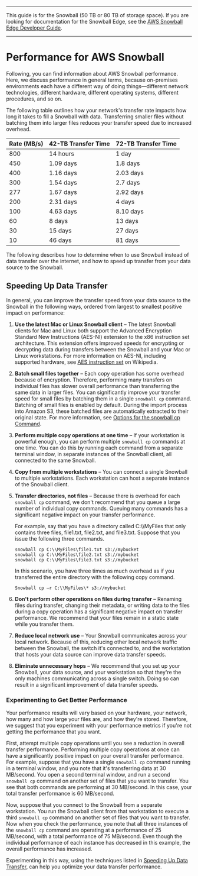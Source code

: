 --------

This guide is for the Snowball \(50 TB or 80 TB of storage space\)\. If you are looking for documentation for the Snowball Edge, see the [AWS Snowball Edge Developer Guide](http://docs.aws.amazon.com/snowball/latest/developer-guide/whatisedge.html)\.

--------

# Performance for AWS Snowball<a name="performance"></a>

Following, you can find information about AWS Snowball performance\. Here, we discuss performance in general terms, because on\-premises environments each have a different way of doing things—different network technologies, different hardware, different operating systems, different procedures, and so on\. 

The following table outlines how your network's transfer rate impacts how long it takes to fill a Snowball with data\. Transferring smaller files without batching them into larger files reduces your transfer speed due to increased overhead\.


| Rate \(MB/s\) | 42\-TB Transfer Time | 72\-TB Transfer Time | 
| --- | --- | --- | 
| 800 | 14 hours | 1 day | 
| 450 | 1\.09 days | 1\.8 days | 
| 400 | 1\.16 days | 2\.03 days | 
| 300 | 1\.54 days | 2\.7 days | 
| 277 | 1\.67 days | 2\.92 days | 
| 200 | 2\.31 days | 4 days | 
| 100 | 4\.63 days | 8\.10 days | 
| 60 | 8 days | 13 days | 
| 30 | 15 days | 27 days | 
| 10 | 46 days | 81 days | 

The following describes how to determine when to use Snowball instead of data transfer over the internet, and how to speed up transfer from your data source to the Snowball\.

## Speeding Up Data Transfer<a name="transferspeed"></a>

In general, you can improve the transfer speed from your data source to the Snowball in the following ways, ordered from largest to smallest positive impact on performance:

1. **Use the latest Mac or Linux Snowball client** – The latest Snowball clients for Mac and Linux both support the Advanced Encryption Standard New Instructions \(AES\-NI\) extension to the x86 instruction set architecture\. This extension offers improved speeds for encrypting or decrypting data during transfers between the Snowball and your Mac or Linux workstations\. For more information on AES\-NI, including supported hardware, see [AES instruction set](https://en.wikipedia.org/wiki/AES_instruction_set#Supporting_x86_CPUs) on Wikipedia\.

1. **Batch small files together** – Each copy operation has some overhead because of encryption\. Therefore, performing many transfers on individual files has slower overall performance than transferring the same data in larger files\. You can significantly improve your transfer speed for small files by batching them in a single `snowball cp` command\. Batching of small files is enabled by default\. During the import process into Amazon S3, these batched files are automatically extracted to their original state\. For more information, see [Options for the snowball cp Command](copy-command-reference.md)\.

1. **Perform multiple copy operations at one time** – If your workstation is powerful enough, you can perform multiple `snowball cp` commands at one time\. You can do this by running each command from a separate terminal window, in separate instances of the Snowball client, all connected to the same Snowball\.

1. **Copy from multiple workstations** – You can connect a single Snowball to multiple workstations\. Each workstation can host a separate instance of the Snowball client\.

1. **Transfer directories, not files** – Because there is overhead for each `snowball cp` command, we don't recommend that you queue a large number of individual copy commands\. Queuing many commands has a significant negative impact on your transfer performance\.

   For example, say that you have a directory called C:\\\\MyFiles that only contains three files, file1\.txt, file2\.txt, and file3\.txt\. Suppose that you issue the following three commands\.

   ```
   snowball cp C:\\MyFiles\file1.txt s3://mybucket
   snowball cp C:\\MyFiles\file2.txt s3://mybucket
   snowball cp C:\\MyFiles\file3.txt s3://mybucket
   ```

   In this scenario, you have three times as much overhead as if you transferred the entire directory with the following copy command\.

   ```
   Snowball cp –r C:\\MyFiles\* s3://mybucket
   ```

1. **Don't perform other operations on files during transfer** – Renaming files during transfer, changing their metadata, or writing data to the files during a copy operation has a significant negative impact on transfer performance\. We recommend that your files remain in a static state while you transfer them\. 

1. **Reduce local network use** – Your Snowball communicates across your local network\. Because of this, reducing other local network traffic between the Snowball, the switch it's connected to, and the workstation that hosts your data source can improve data transfer speeds\.

1. **Eliminate unnecessary hops** – We recommend that you set up your Snowball, your data source, and your workstation so that they're the only machines communicating across a single switch\. Doing so can result in a significant improvement of data transfer speeds\. 

### Experimenting to Get Better Performance<a name="perfex"></a>

Your performance results will vary based on your hardware, your network, how many and how large your files are, and how they're stored\. Therefore, we suggest that you experiment with your performance metrics if you're not getting the performance that you want\.

First, attempt multiple copy operations until you see a reduction in overall transfer performance\. Performing multiple copy operations at once can have a significantly positive impact on your overall transfer performance\. For example, suppose that you have a single `snowball cp` command running in a terminal window, and you note that it's transferring data at 30 MB/second\. You open a second terminal window, and run a second `snowball cp` command on another set of files that you want to transfer\. You see that both commands are performing at 30 MB/second\. In this case, your total transfer performance is 60 MB/second\.

Now, suppose that you connect to the Snowball from a separate workstation\. You run the Snowball client from that workstation to execute a third `snowball cp` command on another set of files that you want to transfer\. Now when you check the performance, you note that all three instances of the `snowball cp` command are operating at a performance of 25 MB/second, with a total performance of 75 MB/second\. Even though the individual performance of each instance has decreased in this example, the overall performance has increased\.

Experimenting in this way, using the techniques listed in [Speeding Up Data Transfer](#transferspeed), can help you optimize your data transfer performance\.